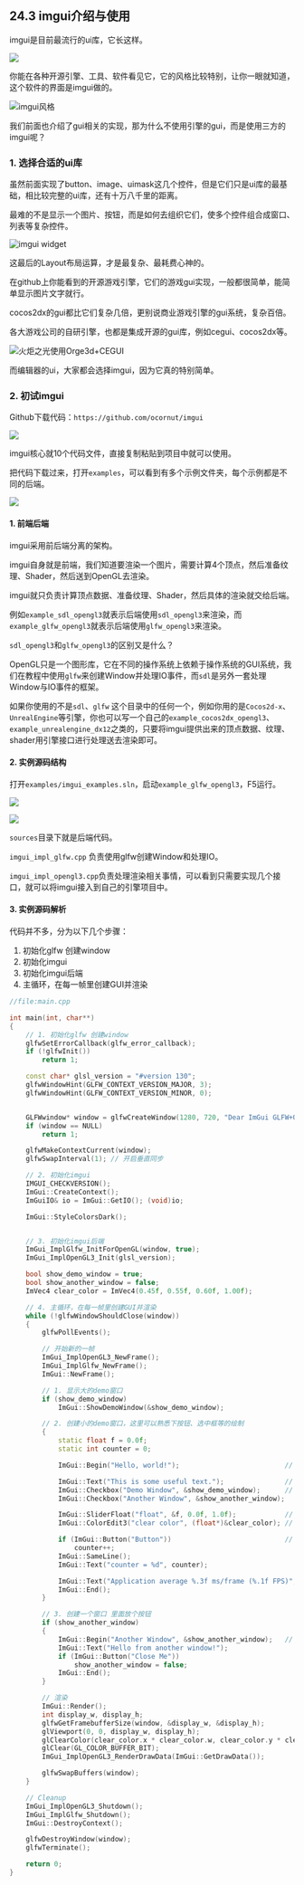## 24.3 imgui介绍与使用

imgui是目前最流行的ui库，它长这样。

![](../../imgs/engine_editor/imgui/imgui_ui_style.jpg)

你能在各种开源引擎、工具、软件看见它，它的风格比较特别，让你一眼就知道，这个软件的界面是imgui做的。

![imgui风格](../../imgs/engine_editor/imgui/erhe.png)

我们前面也介绍了gui相关的实现，那为什么不使用引擎的gui，而是使用三方的imgui呢？

### 1. 选择合适的ui库

虽然前面实现了button、image、uimask这几个控件，但是它们只是ui库的最基础，相比较完整的ui库，还有十万八千里的距离。

最难的不是显示一个图片、按钮，而是如何去组织它们，使多个控件组合成窗口、列表等复杂控件。

![imgui widget](../../imgs/engine_editor/imgui/imgui_widget_demo.gif)

这最后的Layout布局运算，才是最复杂、最耗费心神的。

在github上你能看到的开源游戏引擎，它们的游戏gui实现，一般都很简单，能简单显示图片文字就行。

cocos2dx的gui都比它们复杂几倍，更别说商业游戏引擎的gui系统，复杂百倍。

各大游戏公司的自研引擎，也都是集成开源的gui库，例如cegui、cocos2dx等。

![火炬之光使用Orge3d+CEGUI](../../imgs/engine_editor/imgui/cegui_torchlight.jpg)

而编辑器的ui，大家都会选择imgui，因为它真的特别简单。

### 2. 初试imgui

Github下载代码：`https://github.com/ocornut/imgui`

![](../../imgs/engine_editor/imgui/imgui_dirs.jpg)

imgui核心就10个代码文件，直接复制粘贴到项目中就可以使用。

把代码下载过来，打开`examples`，可以看到有多个示例文件夹，每个示例都是不同的后端。

![](../../imgs/engine_editor/imgui/imgui_backend.jpg)

#### 1. 前端后端

imgui采用前后端分离的架构。

imgui自身就是前端，我们知道要渲染一个图片，需要计算4个顶点，然后准备纹理、Shader，然后送到OpenGL去渲染。

imgui就只负责计算顶点数据、准备纹理、Shader，然后具体的渲染就交给后端。

例如`example_sdl_opengl3`就表示后端使用`sdl_opengl3`来渲染，而`example_glfw_opengl3`就表示后端使用`glfw_opengl3`来渲染。

`sdl_opengl3`和`glfw_opengl3`的区别又是什么？

OpenGL只是一个图形库，它在不同的操作系统上依赖于操作系统的GUI系统，我们在教程中使用`glfw`来创建Window并处理IO事件，而`sdl`是另外一套处理Window与IO事件的框架。

如果你使用的不是`sdl`、`glfw` 这个目录中的任何一个，例如你用的是`Cocos2d-x`、`UnrealEngine`等引擎，你也可以写一个自己的`example_cocos2dx_opengl3`、`example_unrealengine_dx12`之类的，只要将imgui提供出来的顶点数据、纹理、shader用引擎接口进行处理送去渲染即可。

#### 2. 实例源码结构

打开`examples/imgui_examples.sln`，启动`example_glfw_opengl3`，F5运行。

![](../../imgs/engine_editor/imgui/imgui_demo.jpg)

![](../../imgs/engine_editor/imgui/imgui_glfw_opengl.jpg)

`sources`目录下就是后端代码。

`imgui_impl_glfw.cpp` 负责使用glfw创建Window和处理IO。

`imgui_impl_opengl3.cpp`负责处理渲染相关事情，可以看到只需要实现几个接口，就可以将imgui接入到自己的引擎项目中。

#### 3. 实例源码解析

代码并不多，分为以下几个步骤：
1. 初始化glfw 创建window
2. 初始化imgui
3. 初始化imgui后端
4. 主循环，在每一帧里创建GUI并渲染

```c++
//file:main.cpp

int main(int, char**)
{
    // 1. 初始化glfw 创建window
    glfwSetErrorCallback(glfw_error_callback);
    if (!glfwInit())
        return 1;

    const char* glsl_version = "#version 130";
    glfwWindowHint(GLFW_CONTEXT_VERSION_MAJOR, 3);
    glfwWindowHint(GLFW_CONTEXT_VERSION_MINOR, 0);


    GLFWwindow* window = glfwCreateWindow(1280, 720, "Dear ImGui GLFW+OpenGL3 example", NULL, NULL);
    if (window == NULL)
        return 1;

    glfwMakeContextCurrent(window);
    glfwSwapInterval(1); // 开启垂直同步

    // 2. 初始化imgui
    IMGUI_CHECKVERSION();
    ImGui::CreateContext();
    ImGuiIO& io = ImGui::GetIO(); (void)io;

    ImGui::StyleColorsDark();


    // 3. 初始化imgui后端
    ImGui_ImplGlfw_InitForOpenGL(window, true);
    ImGui_ImplOpenGL3_Init(glsl_version);

    bool show_demo_window = true;
    bool show_another_window = false;
    ImVec4 clear_color = ImVec4(0.45f, 0.55f, 0.60f, 1.00f);

    // 4. 主循环，在每一帧里创建GUI并渲染
    while (!glfwWindowShouldClose(window))
    {
        glfwPollEvents();

        // 开始新的一帧
        ImGui_ImplOpenGL3_NewFrame();
        ImGui_ImplGlfw_NewFrame();
        ImGui::NewFrame();

        // 1. 显示大的demo窗口
        if (show_demo_window)
            ImGui::ShowDemoWindow(&show_demo_window);

        // 2. 创建小的demo窗口，这里可以熟悉下按钮、选中框等的绘制
        {
            static float f = 0.0f;
            static int counter = 0;

            ImGui::Begin("Hello, world!");                          // Create a window called "Hello, world!" and append into it.

            ImGui::Text("This is some useful text.");               // Display some text (you can use a format strings too)
            ImGui::Checkbox("Demo Window", &show_demo_window);      // Edit bools storing our window open/close state
            ImGui::Checkbox("Another Window", &show_another_window);

            ImGui::SliderFloat("float", &f, 0.0f, 1.0f);            // Edit 1 float using a slider from 0.0f to 1.0f
            ImGui::ColorEdit3("clear color", (float*)&clear_color); // Edit 3 floats representing a color

            if (ImGui::Button("Button"))                            // Buttons return true when clicked (most widgets return true when edited/activated)
                counter++;
            ImGui::SameLine();
            ImGui::Text("counter = %d", counter);

            ImGui::Text("Application average %.3f ms/frame (%.1f FPS)", 1000.0f / ImGui::GetIO().Framerate, ImGui::GetIO().Framerate);
            ImGui::End();
        }

        // 3. 创建一个窗口 里面放个按钮
        if (show_another_window)
        {
            ImGui::Begin("Another Window", &show_another_window);   // Pass a pointer to our bool variable (the window will have a closing button that will clear the bool when clicked)
            ImGui::Text("Hello from another window!");
            if (ImGui::Button("Close Me"))
                show_another_window = false;
            ImGui::End();
        }

        // 渲染
        ImGui::Render();
        int display_w, display_h;
        glfwGetFramebufferSize(window, &display_w, &display_h);
        glViewport(0, 0, display_w, display_h);
        glClearColor(clear_color.x * clear_color.w, clear_color.y * clear_color.w, clear_color.z * clear_color.w, clear_color.w);
        glClear(GL_COLOR_BUFFER_BIT);
        ImGui_ImplOpenGL3_RenderDrawData(ImGui::GetDrawData());

        glfwSwapBuffers(window);
    }

    // Cleanup
    ImGui_ImplOpenGL3_Shutdown();
    ImGui_ImplGlfw_Shutdown();
    ImGui::DestroyContext();

    glfwDestroyWindow(window);
    glfwTerminate();

    return 0;
}
```


